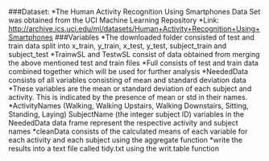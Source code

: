 ###Dataset:
*The Human Activity Recognition Using Smartphones Data Set was obtained from the UCI Machine Learning Repository
*Link: http://archive.ics.uci.edu/ml/datasets/Human+Activity+Recognition+Using+Smartphones
###Variables
*The downloaded folder consisted of test and train data split into x_train, y_train, x_test, y_test, subject_train and subject_test
*TrainwSL and TestwSL consist of data obtained from merging the above mentioned test and train files
*Full consists of test and train data combined together which will be used for further analysis 
 *NeededData consists of all variables consisting of mean and standard deviation data 
*These variables are the mean or standard deviation of each subject and activity. This is indicated by the presence of mean or std in their names. 
*ActivityNames (Walking, Walking Upstairs, Walking Downstairs, Sitting, Standing, Laying) SubjectName (the integer subject ID) variables in the NeededData data frame represent the respective activity and subject names 
*cleanData consists of the calculated means of each variable for each activity and each subject using the aggregate function
*write the results into a text file called tidy.txt using the writ.table function
